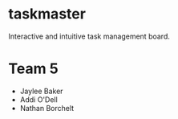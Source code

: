# taskmaster

Interactive and intuitive task management board.

# Team 5

- Jaylee Baker
- Addi O'Dell
- Nathan Borchelt
